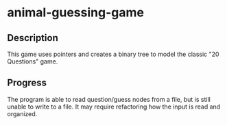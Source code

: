 # animal-guessing-game

## Description
This game uses pointers and creates a binary tree to model the classic "20 Questions" game.

## Progress
The program is able to read question/guess nodes from a file, but is still unable to write to a file. It may require refactoring how the input is read and organized.
